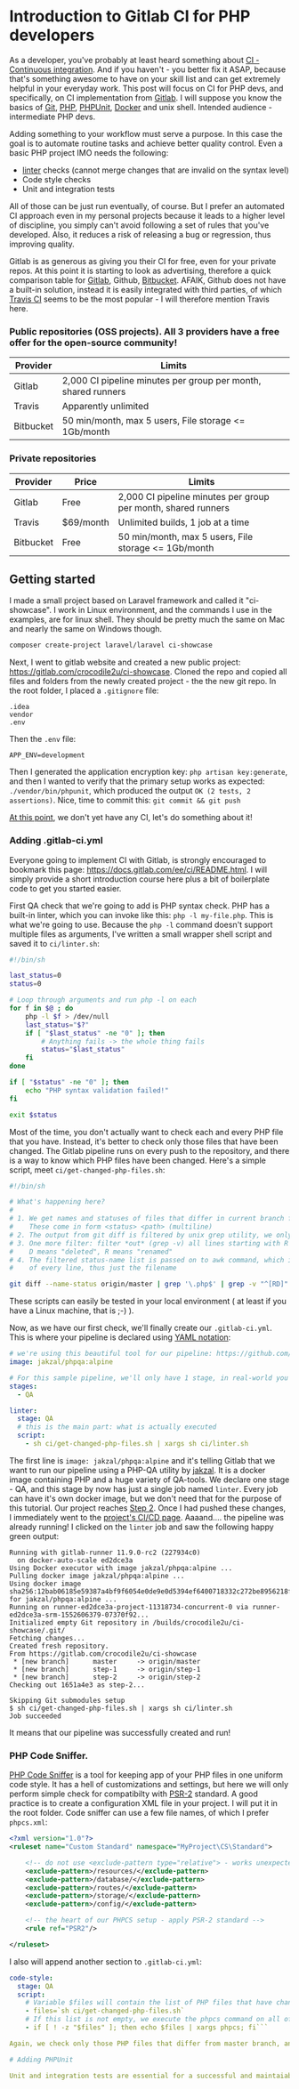 # Introduction to Gitlab CI for PHP developers

As a developer, you've probably at least heard something about [CI - Continuous integration](https://en.wikipedia.org/wiki/Continuous_integration). And if you haven't - you better fix it ASAP, because that's something awesome to have on your skill list and can get extremely helpful in your everyday work. This post will focus on CI for PHP devs, and specifically, on CI implementation from [Gitlab](https://docs.gitlab.com/ee/ci/README.html). I will suppose you know the basics of [Git](https://git-scm.com/), [PHP](https://php.net/), [PHPUnit](https://phpunit.de/), [Docker](https://www.docker.com/) and unix shell. Intended audience - intermediate PHP devs.

Adding something to your workflow must serve a purpose. In this case the goal is to automate routine tasks and achieve better quality control. Even a basic PHP project IMO needs the following:
* [linter](https://en.wikipedia.org/wiki/Lint_(software)) checks (cannot merge changes that are invalid on the syntax level)
* Code style checks
* Unit and integration tests

All of those can be just run eventually, of course. But I prefer an automated CI approach even in my personal projects because it leads to a higher level of discipline, you simply can't avoid following a set of rules that you've developed. Also, it reduces a risk of releasing a bug or regression, thus improving quality.

Gitlab is as generous as giving you their CI for free, even for your private repos. At this point it is starting to look as advertising, therefore a quick comparison table for [Gitlab](https://about.gitlab.com/pricing/), Github, [Bitbucket](https://bitbucket.org/product/pricing). AFAIK, Github does not have a built-in solution, instead it is easily integrated with third parties, of which [Travis CI](https://github.com/marketplace/travis-ci/plan/MDIyOk1hcmtldHBsYWNlTGlzdGluZ1BsYW43MA==#pricing-and-setup) seems to be the most popular - I will therefore mention Travis here.

### Public repositories (OSS projects). All 3 providers have a free offer for the open-source community!

| Provider | Limits |
|---|---|
| Gitlab | 2,000 CI pipeline minutes per group per month, shared runners |
| Travis | Apparently unlimited |
| Bitbucket| 50 min/month, max 5 users, File storage <= 1Gb/month |

### Private repositories

| Provider | Price | Limits |
|---|---|---|
| Gitlab | Free | 2,000 CI pipeline minutes per group per month, shared runners |
| Travis | $69/month | Unlimited builds, 1 job at a time |
| Bitbucket| Free | 50 min/month, max 5 users, File storage <= 1Gb/month |

## Getting started

I made a small project based on Laravel framework and called it "ci-showcase". I work in Linux environment, and the commands I use in the examples, are for linux shell. They should be pretty much the same on Mac and nearly the same on Windows though.

```sh
composer create-project laravel/laravel ci-showcase
```

Next, I went to gitlab website and created a new public project: https://gitlab.com/crocodile2u/ci-showcase. Cloned the repo and copied all files and folders from the newly created project - the the new git repo. In the root folder, I placed a `.gitignore` file:

```
.idea
vendor
.env
```
Then the `.env` file:

```
APP_ENV=development
```

Then I generated the application encryption key: `php artisan key:generate`, and then I wanted to verify that the primary setup works as expected: `./vendor/bin/phpunit`, which produced the output `OK (2 tests, 2 assertions)`. Nice, time to commit this: `git commit && git push`

[At this point](https://gitlab.com/crocodile2u/ci-showcase/tree/step-1), we don't yet have any CI, let's do something about it!

### Adding .gitlab-ci.yml

Everyone going to implement CI with Gitlab, is strongly encouraged to bookmark this page: https://docs.gitlab.com/ee/ci/README.html. I will simply provide a short introduction course here plus a bit of boilerplate code to get you started easier.

First QA check that we're going to add is PHP syntax check. PHP has a built-in linter, which you can invoke like this: `php -l my-file.php`. This is what we're going to use. Because the `php -l` command doesn't support multiple files as arguments, I've written a small wrapper shell script and saved it to `ci/linter.sh`:

```sh
#!/bin/sh

last_status=0
status=0

# Loop through arguments and run php -l on each
for f in $@ ; do
    php -l $f > /dev/null
    last_status="$?"
    if [ "$last_status" -ne "0" ]; then
        # Anything fails -> the whole thing fails
        status="$last_status"
    fi
done

if [ "$status" -ne "0" ]; then
    echo "PHP syntax validation failed!"
fi

exit $status
```

Most of the time, you don't actually want to check each and every PHP file that you have. Instead, it's better to check only those files that have been changed. The Gitlab pipeline runs on every push to the repository, and there is a way to know which PHP files have been changed. Here's a simple script, meet `ci/get-changed-php-files.sh`:

```sh
#!/bin/sh

# What's happening here?
#
# 1. We get names and statuses of files that differ in current branch from their state in origin/master.
#    These come in form <status> <path> (multiline)
# 2. The output from git diff is filtered by unix grep utility, we only need files with names ending in .php
# 3. One more filter: filter *out* (grep -v) all lines starting with R or D.
#    D means "deleted", R means "renamed"
# 4. The filtered status-name list is passed on to awk command, which is instructed to take only the 2nd part
#    of every line, thus just the filename

git diff --name-status origin/master | grep '\.php$' | grep -v "^[RD]" | awk '{ print $2 }'
```

These scripts can easily be tested in your local environment ( at least if you have a Linux machine, that is ;-) ).

Now, as we have our first check, we'll finally create our `.gitlab-ci.yml`. This is where your pipeline is declared using [YAML notation](https://yaml.org/):

```yml
# we're using this beautiful tool for our pipeline: https://github.com/jakzal/phpqa
image: jakzal/phpqa:alpine

# For this sample pipeline, we'll only have 1 stage, in real-world you would like to also add at least "deploy"
stages:
  - QA

linter:
  stage: QA
  # this is the main part: what is actually executed
  script:
    - sh ci/get-changed-php-files.sh | xargs sh ci/linter.sh
```

The first line is `image: jakzal/phpqa:alpine` and it's telling Gitlab that we want to run our pipeline using a PHP-QA utility by [jakzal](https://github.com/jakzal). It is a docker image containing PHP and a huge variety of QA-tools. We declare one stage - QA, and this stage by now has just a single job named `linter`. Every job can have it's own docker image, but we don't need that for the purpose of this tutorial. Our project reaches [Step 2](https://gitlab.com/crocodile2u/ci-showcase/tree/step-2). Once I had pushed these changes, I immediately went to the [project's CI/CD page](https://gitlab.com/crocodile2u/ci-showcase/pipelines). Aaaand.... the pipeline was already running! I clicked on the `linter` job and saw the following happy green output:

```
Running with gitlab-runner 11.9.0-rc2 (227934c0)
  on docker-auto-scale ed2dce3a
Using Docker executor with image jakzal/phpqa:alpine ...
Pulling docker image jakzal/phpqa:alpine ...
Using docker image sha256:12bab06185e59387a4bf9f6054e0de9e0d5394ef6400718332c272be8956218f for jakzal/phpqa:alpine ...
Running on runner-ed2dce3a-project-11318734-concurrent-0 via runner-ed2dce3a-srm-1552606379-07370f92...
Initialized empty Git repository in /builds/crocodile2u/ci-showcase/.git/
Fetching changes...
Created fresh repository.
From https://gitlab.com/crocodile2u/ci-showcase
 * [new branch]      master     -> origin/master
 * [new branch]      step-1     -> origin/step-1
 * [new branch]      step-2     -> origin/step-2
Checking out 1651a4e3 as step-2...

Skipping Git submodules setup
$ sh ci/get-changed-php-files.sh | xargs sh ci/linter.sh
Job succeeded
```

It means that our pipeline was successfully created and run!

### PHP Code Sniffer.

[PHP Code Sniffer](https://github.com/squizlabs/PHP_CodeSniffer) is a tool for keeping app of your PHP files in one uniform code style. It has a hell of customizations and settings, but here we will only perform simple check for compatibilty with [PSR-2](https://www.php-fig.org/psr/psr-2/) standard. A good practice is to create a configuration XML file in your project. I will put it in the root folder. Code sniffer can use a few file names, of which I prefer `phpcs.xml`:

```xml
<?xml version="1.0"?>
<ruleset name="Custom Standard" namespace="MyProject\CS\Standard">

	<!-- do not use <exclude-pattern type="relative"> - works unexpectedly when PHPCS invoked for a single PHP file -->
	<exclude-pattern>/resources/</exclude-pattern>
	<exclude-pattern>/database/</exclude-pattern>
	<exclude-pattern>/routes/</exclude-pattern>
	<exclude-pattern>/storage/</exclude-pattern>
	<exclude-pattern>/config/</exclude-pattern>

    <!-- the heart of our PHPCS setup - apply PSR-2 standard -->
	<rule ref="PSR2"/>

</ruleset>
```

I also will append another section to `.gitlab-ci.yml`:

```yml
code-style:
  stage: QA
  script:
    # Variable $files will contain the list of PHP files that have changes
    - files=`sh ci/get-changed-php-files.sh`
    # If this list is not empty, we execute the phpcs command on all of them
    - if [ ! -z "$files" ]; then echo $files | xargs phpcs; fi```

Again, we check only those PHP files that differ from master branch, and pass their names to `phpcs` utility. That's it, [Step 3](https://gitlab.com/crocodile2u/ci-showcase/tree/step-3) is finished! If you go to see the pipeline now, you will notice that `linter` and `code-style` jobs run in parallel.

# Adding PHPUnit

Unit and integration tests are essential for a successful and maintaiable modern software project. In PHP world, [PHPUnit](https://phpunit.de/) is de facto standard for these purposes. The PHPQA docker image already has PHPUnit, but that's not enough. Our project is based on [Laravel](https://laravel.com/), which means it depends on a bunch of third-party libraries, Laravel itself being one of them. Those are installed into `vendor` folder with [composer](https://getcomposer.org/). You might have noticed that our `.gitignore` file has `vendor` folder as one of it entries, which means that it is not managed by the Version Control System. Some prefer their dependencies to be part of their Git repository, I prefer to have only the `composer.json` declarations in Git. Makes the repo much much smaller than the other way round, also makes it easy to avoid bloating your production builds with liraries only needed for development.
